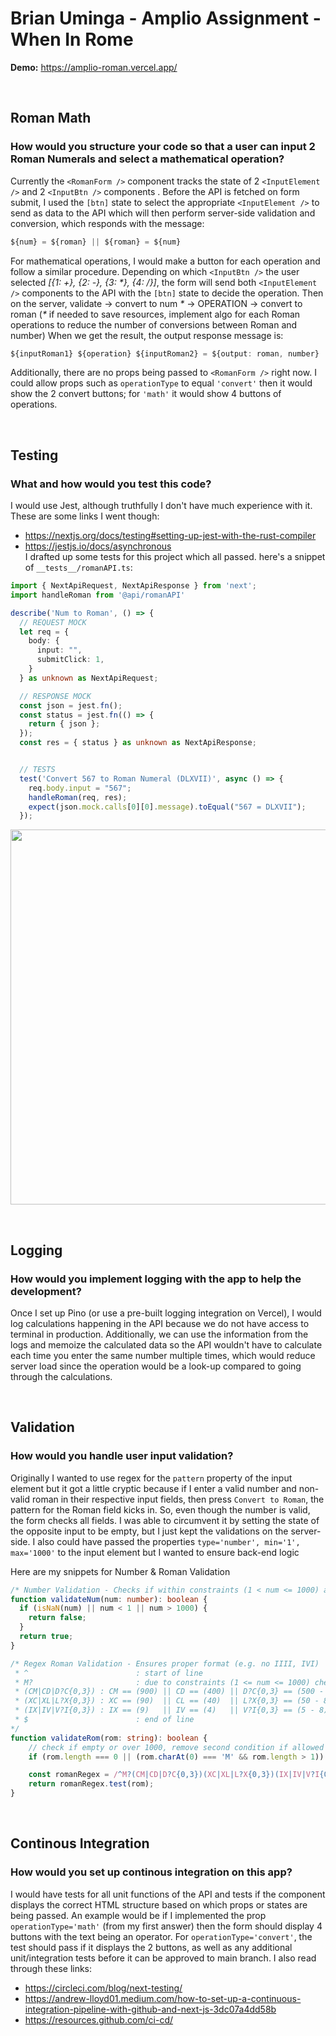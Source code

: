 # Brian Uminga - Amplio Assignment - When In Rome

**Demo:** https://amplio-roman.vercel.app/

&nbsp;
&nbsp;

## Roman Math

### How would you structure your code so that a user can input 2 Roman Numerals and select a mathematical operation?

Currently the `<RomanForm />` component tracks the state of 2 `<InputElement />` and 2 `<InputBtn />` components . Before the API is fetched on form submit, I used the `[btn]` state to select the appropriate `<InputElement />` to send as data to the API which will then perform server-side validation and conversion, which responds with the message:

```ts
${num} = ${roman} || ${roman} = ${num}
```

For mathematical operations, I would make a button for each operation and follow a similar procedure. Depending on which `<InputBtn />` the user selected _[{1: +}, {2: -}, {3: *}, {4: /}]_, the form will send both `<InputElement />` components to the API with the `[btn]` state to decide the operation. Then on the server, validate -> convert to num _*_ -> OPERATION -> convert to roman (_*_ if needed to save resources, implement algo for each Roman operations to reduce the number of conversions between Roman and number) When we get the result, the output response message is:

```ts
${inputRoman1} ${operation} ${inputRoman2} = ${output: roman, number}
```

Additionally, there are no props being passed to `<RomanForm />` right now. I could allow props such as `operationType` to equal `'convert'` then it would show the 2 convert buttons; for `'math'` it would show 4 buttons of operations.

&nbsp;
&nbsp;

## Testing

### What and how would you test this code?

I would use Jest, although truthfully I don't have much experience with it. These are some links I went though:

- https://nextjs.org/docs/testing#setting-up-jest-with-the-rust-compiler
- https://jestjs.io/docs/asynchronous \
  I drafted up some tests for this project which all passed. here's a snippet of `__tests__/romanAPI.ts`:

```ts
import { NextApiRequest, NextApiResponse } from 'next';
import handleRoman from '@api/romanAPI'

describe('Num to Roman', () => {
  // REQUEST MOCK
  let req = {
    body: {
      input: "",
      submitClick: 1,
    }
  } as unknown as NextApiRequest;

  // RESPONSE MOCK
  const json = jest.fn();
  const status = jest.fn(() => {
    return { json };
  });
  const res = { status } as unknown as NextApiResponse;


  // TESTS
  test('Convert 567 to Roman Numeral (DLXVII)', async () => {
    req.body.input = "567";
    handleRoman(req, res);
    expect(json.mock.calls[0][0].message).toEqual("567 = DLXVII");
  });
```
<img src='https://i.imgur.com/N5wiHGr.pngs' alt='' width='600'/>

&nbsp;
&nbsp;

## Logging

### How would you implement logging with the app to help the development?

Once I set up Pino (or use a pre-built logging integration on Vercel), I would log calculations happening in the API because we do not have access to terminal in production. Additionally, we can use the information from the logs and memoize the calculated data so the API wouldn't have to calculate each time you enter the same number multiple times, which would reduce server load since the operation would be a look-up compared to going through the calculations.

&nbsp;
&nbsp;

## Validation

### How would you handle user input validation?

Originally I wanted to use regex for the `pattern` property of the input element but it got a little cryptic because if I enter a valid number and non-valid roman in their respective input fields, then press `Convert to Roman`, the pattern for the Roman field kicks in. So, even though the number is valid, the form checks all fields. I was able to circumvent it by setting the state of the opposite input to be empty, but I just kept the validations on the server-side. I also could have passed the properties `type='number', min='1', max='1000'` to the input element but I wanted to ensure back-end logic

Here are my snippets for Number & Roman Validation

```ts
/* Number Validation - Checks if within constraints (1 < num <= 1000) and if it's a valid number */
function validateNum(num: number): boolean {
  if (isNaN(num) || num < 1 || num > 1000) {
    return false;
  }
  return true;
}
```
```ts
/* Regex Roman Validation - Ensures proper format (e.g. no IIII, IVI)
 * ^ 				        : start of line
 * M?				        : due to constraints (1 <= num <= 1000) check if M occurs either 1 or 0 times. Change to M{0, 3} if 0 <= constraints <= 3999
 * (CM|CD|D?C{0,3}) : CM == (900) || CD == (400) || D?C{0,3} == (500 - 800) OR (100 - 300) OR no match
 * (XC|XL|L?X{0,3}) : XC == (90)  || CL == (40)  || L?X{0,3} == (50 - 80)   OR (10 - 30)   OR no match
 * (IX|IV|V?I{0,3}) : IX == (9)   || IV == (4)   || V?I{0,3} == (5 - 8)     OR (1 - 3)     OR no match
 * $				        : end of line
*/
function validateRom(rom: string): boolean {
	// check if empty or over 1000, remove second condition if allowed #s > 1000
	if (rom.length === 0 || (rom.charAt(0) === 'M' && rom.length > 1)) return false;

	const romanRegex = /^M?(CM|CD|D?C{0,3})(XC|XL|L?X{0,3})(IX|IV|V?I{0,3})$/g;
	return romanRegex.test(rom);
}
```

&nbsp;
&nbsp;

## Continous Integration

### How would you set up continous integration on this app?
I would have tests for all unit functions of the API and tests if the component displays the correct HTML structure based on which props or states are being passed. An example would be if I implemented the prop `operationType='math'` (from my first answer) then the form should display 4 buttons with the text being an operator. For `operationType='convert'`, the test should pass if it displays the 2 buttons, as well as any additional unit/integration tests before it can be approved to main branch. I also read through these links:
- https://circleci.com/blog/next-testing/ 
- https://andrew-lloyd01.medium.com/how-to-set-up-a-continuous-integration-pipeline-with-github-and-next-js-3dc07a4dd58b 
- https://resources.github.com/ci-cd/ 
